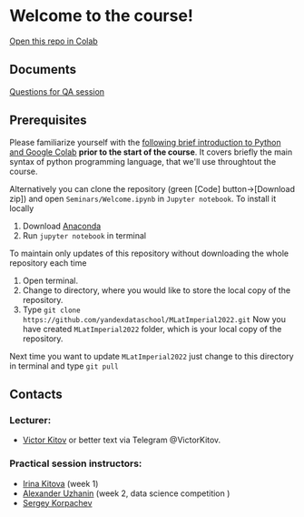 # Welcome to the course!

[Open this repo in Colab](https://colab.research.google.com/github/yandexdataschool/MLatImperial2022)

## Documents
[Questions for QA session](https://docs.google.com/document/d/1tBALlnoaxBQLUCEO6bhgVKyiymK7lnzp5DtA3StBOao/edit?usp=sharing)

## Prerequisites
Please familiarize yourself with the [following brief introduction to Python and Google Colab](https://colab.research.google.com/github/yandexdataschool/MLatImperial2022/blob/master/Seminars/Welcome.ipynb) **prior to the start of the course**. It covers briefly the main syntax of python programming language, that we'll use throughtout the course.

Alternatively you can clone the repository (green [Code] button->[Download zip]) and open `Seminars/Welcome.ipynb` in `Jupyter notebook`. To install it locally
1. Download [Anaconda](https://www.anaconda.com/products/individual)
2. Run `jupyter notebook` in terminal

To maintain only updates of this repository without downloading the whole repository each time
1. Open terminal.
2. Change to directory, where you would like to store the local copy of the repository.
3. Type `git clone https://github.com/yandexdataschool/MLatImperial2022.git`
Now you have created `MLatImperial2022` folder, which is  your local copy of the repository.

Next time you want to update `MLatImperial2022` just change to this directory in terminal and type `git pull`

## Contacts

### Lecturer:
 -  [Victor Kitov](mailto:v.v.kitov@yandex.ru) or better text via Telegram @VictorKitov.

### Practical session instructors:
 -  [Irina Kitova](mailto:eremchuki@gmail.com) (week 1)
 -  [Alexander Uzhanin](mailto:alex.ustyuzhanin98@yandex.ru) (week 2, data science competition )
 -  [Sergey Korpachev](mailto:korpachev.ss@phystech.edu)
